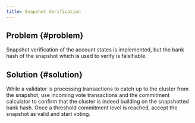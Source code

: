```yaml
---
title: Snapshot Verification
---
```


## Problem {#problem}

Snapshot verification of the account states is implemented, but the bank hash of the snapshot which is used to verify is falsifiable.

## Solution {#solution}

While a validator is processing transactions to catch up to the cluster from the snapshot, use incoming vote transactions and the commitment calculator to confirm that the cluster is indeed building on the snapshotted bank hash. Once a threshold commitment level is reached, accept the snapshot as valid and start voting.
